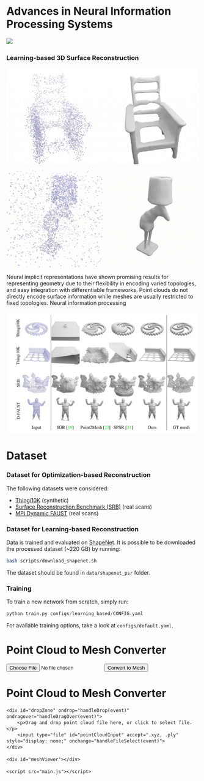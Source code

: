 # Advances in Neural Information Processing Systems


![](./media/teaser_wheel.gif)

### Learning-based 3D Surface Reconstruction
![](./media/results_large_noise.gif)


![](./media/results_outliers.gif)

Neural implicit representations have shown promising results for representing geometry due to their flexibility in encoding varied topologies, and easy integration with differentiable frameworks. Point clouds do not directly encode surface information while meshes are usually restricted to fixed topologies. Neural information processing

![](./media/input-pointcloud.png)


# Dataset

### Dataset for Optimization-based Reconstruction
The following datasets were considered: 
- [Thingi10K](https://arxiv.org/abs/1605.04797) (synthetic)
- [Surface Reconstruction Benchmark (SRB)](https://github.com/fwilliams/deep-geometric-prior) (real scans)
- [MPI Dynamic FAUST](https://dfaust.is.tue.mpg.de/) (real scans)


### Dataset for Learning-based Reconstruction  
Data is trained and evaluated on [ShapeNet](https://shapenet.org/).
It is possible to be downloaded the processed dataset (~220 GB) by running:
```bash
bash scripts/download_shapenet.sh
``` 
The dataset should be found in `data/shapenet_psr` folder.


### Training

To train a new network from scratch, simply run:
```python
python train.py configs/learning_based/CONFIG.yaml
```
For available training options, take a look at `configs/default.yaml`.


<body>
  <h1>Point Cloud to Mesh Converter</h1>
  <form id="uploadForm">
    <input type="file" accept=".xyz, .ply" id="pointCloudFile" required>
    <button type="submit">Convert to Mesh</button>
  </form>
  <div id="result"></div>

  <script src="main.js"></script>
</body>


<head>
    <meta charset="UTF-8">
    <meta name="viewport" content="width=device-width, initial-scale=1.0">
    <title>Point Cloud to Mesh Converter</title>
    <style>
        #dropZone {
            width: 100%;
            height: 150px;
            border: 2px dashed #ccc;
            text-align: center;
            padding: 10px;
            box-sizing: border-box;
            margin-bottom: 20px;
        }
    </style>
</head>




  <body>
    <h1>Point Cloud to Mesh Converter</h1>
    
    <div id="dropZone" ondrop="handleDrop(event)" ondragover="handleDragOver(event)">
        <p>Drag and drop point cloud file here, or click to select file.</p>
        <input type="file" id="pointCloudInput" accept=".xyz, .ply" style="display: none;" onchange="handleFileSelect(event)">
    </div>
    
    <div id="meshViewer"></div>

    <script src="main.js"></script>
</body>
